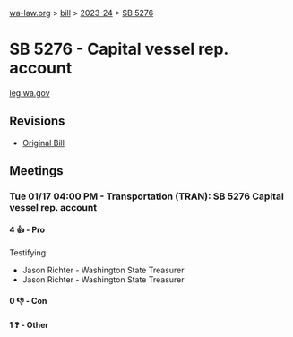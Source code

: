 [wa-law.org](/) > [bill](/bill/) > [2023-24](/bill/2023-24/) > [SB 5276](/bill/2023-24/sb/5276/)

# SB 5276 - Capital vessel rep. account
[leg.wa.gov](https://app.leg.wa.gov/billsummary?BillNumber=5276&Year=2023&Initiative=false)

## Revisions
* [Original Bill](1/)

## Meetings
### Tue 01/17 04:00 PM - Transportation (TRAN): SB 5276 Capital vessel rep. account
#### 4 👍 - Pro
Testifying:
* Jason Richter - Washington State Treasurer
* Jason Richter - Washington State Treasurer

#### 0 👎 - Con

#### 1 ❓ - Other
